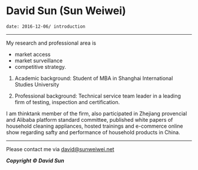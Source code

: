 # David Sun (Sun Weiwei)

    date: 2016-12-06/ introduction 
***
My research and professional area is 
+ market access
+ market surveillance
+ competitive strategy.  

1. Academic background: Student of MBA in Shanghai International Studies University

2. Professional background: Technical service team leader in a leading firm of testing, inspection and certification.  

I am thinktank member of the firm, also participated in Zhejiang provencial and Alibaba platform standard committee, published white papers of household cleaning appliances, hosted trainings and e-commerce online show regarding safty and performance of household products in China.


***
Please contact me via <david@sunweiwei.net>


***Copyright &copy; David Sun***


